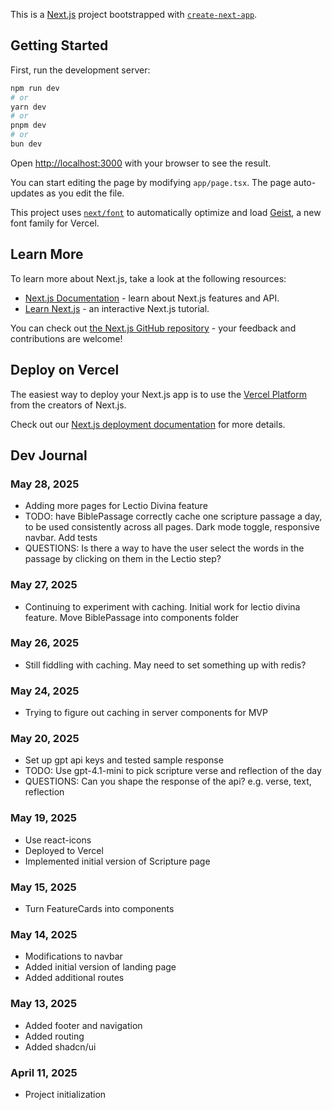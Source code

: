 This is a [Next.js](https://nextjs.org) project bootstrapped with [`create-next-app`](https://nextjs.org/docs/app/api-reference/cli/create-next-app).

## Getting Started

First, run the development server:

```bash
npm run dev
# or
yarn dev
# or
pnpm dev
# or
bun dev
```

Open [http://localhost:3000](http://localhost:3000) with your browser to see the result.

You can start editing the page by modifying `app/page.tsx`. The page auto-updates as you edit the file.

This project uses [`next/font`](https://nextjs.org/docs/app/building-your-application/optimizing/fonts) to automatically optimize and load [Geist](https://vercel.com/font), a new font family for Vercel.

## Learn More

To learn more about Next.js, take a look at the following resources:

- [Next.js Documentation](https://nextjs.org/docs) - learn about Next.js features and API.
- [Learn Next.js](https://nextjs.org/learn) - an interactive Next.js tutorial.

You can check out [the Next.js GitHub repository](https://github.com/vercel/next.js) - your feedback and contributions are welcome!

## Deploy on Vercel

The easiest way to deploy your Next.js app is to use the [Vercel Platform](https://vercel.com/new?utm_medium=default-template&filter=next.js&utm_source=create-next-app&utm_campaign=create-next-app-readme) from the creators of Next.js.

Check out our [Next.js deployment documentation](https://nextjs.org/docs/app/building-your-application/deploying) for more details.

## Dev Journal

### May 28, 2025

- Adding more pages for Lectio Divina feature
- TODO: have BiblePassage correctly cache one scripture passage a day, to be used consistently across all pages. Dark mode toggle, responsive navbar. Add tests
- QUESTIONS: Is there a way to have the user select the words in the passage by clicking on them in the Lectio step?

### May 27, 2025

- Continuing to experiment with caching. Initial work for lectio divina feature. Move BiblePassage into components folder

### May 26, 2025

- Still fiddling with caching. May need to set something up with redis?

### May 24, 2025

- Trying to figure out caching in server components for MVP

### May 20, 2025

- Set up gpt api keys and tested sample response
- TODO: Use gpt-4.1-mini to pick scripture verse and reflection of the day
- QUESTIONS: Can you shape the response of the api? e.g. verse, text, reflection

### May 19, 2025

- Use react-icons
- Deployed to Vercel
- Implemented initial version of Scripture page

### May 15, 2025

- Turn FeatureCards into components

### May 14, 2025

- Modifications to navbar
- Added initial version of landing page
- Added additional routes

### May 13, 2025

- Added footer and navigation
- Added routing
- Added shadcn/ui

### April 11, 2025

- Project initialization
